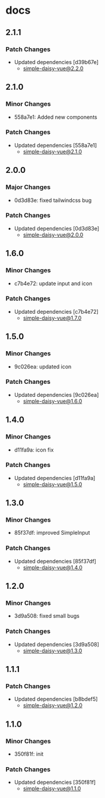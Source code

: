 # docs

## 2.1.1

### Patch Changes

- Updated dependencies [d39b67e]
  - simple-daisy-vue@2.2.0

## 2.1.0

### Minor Changes

- 558a7e1: Added new components

### Patch Changes

- Updated dependencies [558a7e1]
  - simple-daisy-vue@2.1.0

## 2.0.0

### Major Changes

- 0d3d83e: fixed tailwindcss bug

### Patch Changes

- Updated dependencies [0d3d83e]
  - simple-daisy-vue@2.0.0

## 1.6.0

### Minor Changes

- c7b4e72: update input and icon

### Patch Changes

- Updated dependencies [c7b4e72]
  - simple-daisy-vue@1.7.0

## 1.5.0

### Minor Changes

- 9c026ea: updated icon

### Patch Changes

- Updated dependencies [9c026ea]
  - simple-daisy-vue@1.6.0

## 1.4.0

### Minor Changes

- d11fa9a: icon fix

### Patch Changes

- Updated dependencies [d11fa9a]
  - simple-daisy-vue@1.5.0

## 1.3.0

### Minor Changes

- 85f37df: improved SimpleInput

### Patch Changes

- Updated dependencies [85f37df]
  - simple-daisy-vue@1.4.0

## 1.2.0

### Minor Changes

- 3d9a508: fixed small bugs

### Patch Changes

- Updated dependencies [3d9a508]
  - simple-daisy-vue@1.3.0

## 1.1.1

### Patch Changes

- Updated dependencies [b8bdef5]
  - simple-daisy-vue@1.2.0

## 1.1.0

### Minor Changes

- 350f81f: init

### Patch Changes

- Updated dependencies [350f81f]
  - simple-daisy-vue@1.1.0
